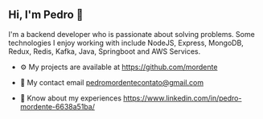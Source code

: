 ##                                                                         Hi, I'm Pedro 👋


I'm a backend developer who is passionate about solving problems. Some technologies I enjoy working with include NodeJS, Express, MongoDB, Redux, Redis, Kafka, Java, Springboot and AWS Services.

- ⚙  My projects are available at https://github.com/mordente

- 🔧 My contact email  pedromordentecontato@gmail.com

- 📃 Know about my experiences https://www.linkedin.com/in/pedro-mordente-6638a51ba/


